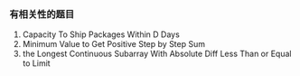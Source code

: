 ### 有相关性的题目
1. Capacity To Ship Packages Within D Days
2. Minimum Value to Get Positive Step by Step Sum
3. the Longest Continuous Subarray With Absolute Diff Less Than or Equal to Limit
